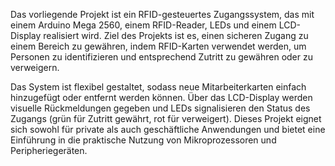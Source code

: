 Das vorliegende Projekt ist ein RFID-gesteuertes Zugangssystem, das mit einem Arduino Mega 2560,
einem RFID-Reader, LEDs und einem LCD-Display realisiert wird. Ziel des Projekts ist es, einen sicheren Zugang zu einem Bereich zu gewähren, indem RFID-Karten verwendet werden, um Personen zu identifizieren und
entsprechend Zutritt zu gewähren oder zu verweigern.

Das System ist flexibel gestaltet, sodass neue Mitarbeiterkarten einfach hinzugefügt oder entfernt werden können. 
Über das LCD-Display werden visuelle Rückmeldungen gegeben und LEDs signalisieren den Status des Zugangs (grün für Zutritt gewährt, rot für verweigert). 
Dieses Projekt eignet sich sowohl für private als auch geschäftliche Anwendungen und bietet eine Einführung in die praktische Nutzung von Mikroprozessoren und Peripheriegeräten. 
